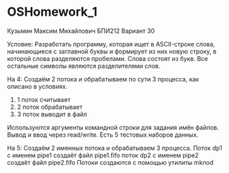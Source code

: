 # OSHomework_1
Кузьмин Максим Михайлович БПИ212 Вариант 30

Условие:
Разработать программу, которая ищет в ASCII-строке слова, начинающиеся с заглавной буквы и формирует из них новую
строку, в которой слова разделяются пробелами. Слова состоят из
букв. Все остальные символы являются разделителями слов.


На 4:
Создаём 2 потока и обрабатываем по сути 3 процесса, как описано в условиях.
1) 1 поток считывает
2) 2 поток обрабатывает
3) 3 поток выводит в файл

Используются аргументы командной строки для задания имён файлов. Вывод и ввод через read/write.
Есть 5 тестовых наборов данных.

На 5:
Создаём 2 именных потока и обрабатываем 3 процесса.
Поток dp1 с именем pipe1 создаёт файл pipe1.fifo
поток dp2 с именем pipe2 создаёт файл pipe2.fifo
Потоки создаются с помощью утилиты mknod
